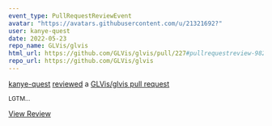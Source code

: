 ```yaml
---
event_type: PullRequestReviewEvent
avatar: "https://avatars.githubusercontent.com/u/21321692?"
user: kanye-quest
date: 2022-05-23
repo_name: GLVis/glvis
html_url: https://github.com/GLVis/glvis/pull/227#pullrequestreview-982410512
repo_url: https://github.com/GLVis/glvis
---
```


<a href='https://github.com/kanye-quest' target='_blank'>kanye-quest</a> <a href='https://github.com/GLVis/glvis/pull/227#pullrequestreview-982410512' target='_blank'>reviewed</a> a <a href='https://github.com/GLVis/glvis/pull/227' target='_blank'>GLVis/glvis pull request</a>

<small>LGTM...</small>

<a href='https://github.com/GLVis/glvis/pull/227#pullrequestreview-982410512' target='_blank'>View Review</a>